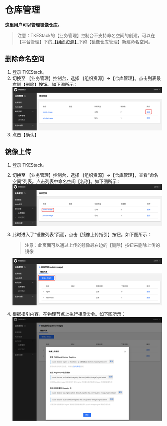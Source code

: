 
# 仓库管理

**这里用户可以管理镜像仓库。**

> 注意：TKEStack的【业务管理】控制台不支持命名空间的创建，可以在【平台管理】下的[【组织资源】](../../platform/resource.md)下的【镜像仓库管理】新建命名空间。

## 删除命名空间

1. 登录 TKEStack。
2. 切换至 【业务管理】控制台，选择 【组织资源】->【仓库管理】。点击列表最右侧【删除】按钮。如下图所示：
    ![命名空间删除按钮](../../../../../images/命名空间删除按钮-1.png)
3. 点击【确认】

## 镜像上传

  1. 登录 TKEStack。

  2. 切换至 【业务管理】控制台，选择 【组织资源】->【仓库管理】，查看“命名空间”列表。点击列表中命名空间【名称】。如下图所示：
     ![命名空间名称](../../../../../images/命名空间名称-1.png)

  3. 此时进入了“镜像列表”页面，点击【镜像上传指引】按钮。如下图所示：

     > 注意：此页面可以通过上传的镜像最右边的【删除】按钮来删除上传的镜像

     ![镜像上传指引](../../../../../images/镜像上传指引-1.png)

  4. 根据指引内容，在物理节点上执行相应命令。如下图所示：
     ![镜像上传指引内容](../../../../../images/镜像上传指引内容-1.png)

